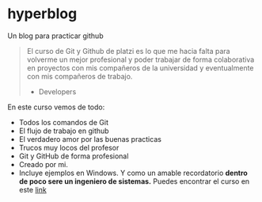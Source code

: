 # hyperblog
Un blog para practicar github
>El curso de Git y Github de platzi es lo que me hacia falta para volverme un mejor profesional y poder trabajar de forma colaborativa en proyectos con mis compañeros de la universidad y eventualmente con mis compañeros de trabajo.
> - Developers

En este curso vemos de todo:
* Todos los comandos de Git
* El flujo de trabajo en github
* El verdadero amor por las buenas practicas 
* Trucos muy locos del profesor
* Git y GitHub de forma profesional
* Creado por mi.
* Incluye ejemplos en Windows.
Y como un amable recordatorio **dentro de poco sere un ingeniero de sistemas.** Puedes encontrar el curso en este [link](https://platzi.com/cursos/git-github/)
